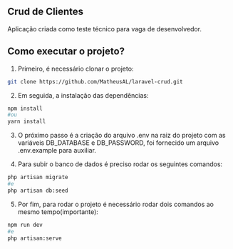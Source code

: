 
## Crud de Clientes

Aplicação criada como teste técnico para vaga de desenvolvedor.


## Como executar o projeto?

1. Primeiro, é necessário clonar o projeto:
```bash
git clone https://github.com/MatheusAL/laravel-crud.git
```
2. Em seguida, a instalação das dependências:
```bash
npm install
#ou
yarn install
```
3. O próximo passo é a criação do arquivo .env na raiz do projeto com as variáveis DB_DATABASE e DB_PASSWORD, foi fornecido um arquivo .env.example para auxiliar.

4. Para subir o banco de dados é preciso rodar os seguintes comandos:

```bash
php artisan migrate
#e
php artisan db:seed
```

5. Por fim, para rodar o projeto é necessário rodar dois comandos ao mesmo tempo(importante):
```bash
npm run dev
#e
php artisan:serve
```
